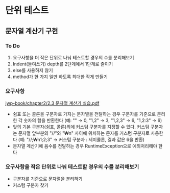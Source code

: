 # 단위 테스트
## 문자열 계산기 구현

### To Do
1. 요구사항을 더 작은 단위로 나눠 테스트할 경우의 수를 분리해보기
2. Indent(들여쓰기) depth를 2단계에서 1단계로 줄이기
3. else를 사용하지 않기
4. method가 한 가지 일만 하도록 최대한 작게 만들기

### 요구사항
[jwp-book/chapter2/2.3 문자열 계산기 실습.pdf](https://github.com/slipp/jwp-book/blob/master/chapter2/2.3%20%EB%AC%B8%EC%9E%90%EC%97%B4%20%EA%B3%84%EC%82%B0%EA%B8%B0%20%EC%8B%A4%EC%8A%B5.pdf)
* 쉼표 또는 콜론을 구분자로 가지는 문자열을 전달하는 경우 구분자를 기준으로 분리한 각 숫자의 합을 반환한다 (예: "" → 0, "1,2" → 3, "1,2,3" → 6, "1,2:3" → 6)
* 앞의 기본 구분자(쉼표, 콜론)외에 커스텀 구분자를 지정할 수 있다. 커스텀 구분자는 문자열 앞부분의 "//"와 "₩n" 사이에 위치하는 문자를 커스텀 구분자로 사용한다 (예: "//;₩n1;2;3" → 커스텀 구분자 : 세미콜론, 결과 값은 6을 반환)
* 문자열 계산기에 음수를 전달하는 경우 RuntimeException으로 예외처리해야 한다

### 요구사항을 작은 단위로 나눠 테스트할 경우의 수를 분리해보기
* 구분자를 기준으로 문자열을 분리하기
* 커스텀 구분자 찾기